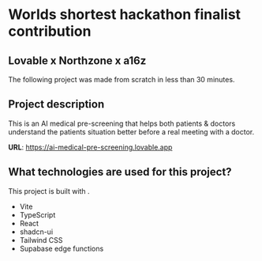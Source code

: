 # Worlds shortest hackathon finalist contribution

## Lovable x Northzone x a16z

The following project was made from scratch in less than 30 minutes.

## Project description

This is an AI medical pre-screening that helps both patients & doctors understand the patients situation better before a real meeting with a doctor.

**URL**: https://ai-medical-pre-screening.lovable.app

## What technologies are used for this project?

This project is built with .

- Vite
- TypeScript
- React
- shadcn-ui
- Tailwind CSS
- Supabase edge functions

